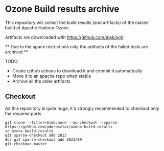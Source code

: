 # Ozone Build results archive

This repository will collect the build results (and artifacts) of the master build of Apache Hadoop Ozone.

Artifacts are downloaded with https://github.com/elek/ogh

** Due to the space restrictions only the artifacts of the failed tests are archived **

TODO:

  * Create github actions to download it and commit it automatically
  * Move it to an apache repo when stable
  * Archive all the older artifacts

## Checkout

As this repository is quite huge, it's strongly recommended to checkout only the required parts:

```
git clone --filter=blob:none --no-checkout --sparse https://github.com/adoroszlai/ozone-build-results
cd ozone-build-results
git sparse-checkout add 2023
#or git sparse-checkout add 2023/09
git checkout master
```

